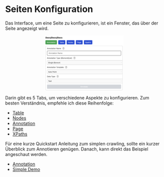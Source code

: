 # Seiten Konfiguration

Das Interface, um eine Seite zu konfigurieren, ist ein Fenster, das
über der Seite angezeigt wird.

<img style="width: 50%; display: block; margin: 0 auto;" src="chapter_4_1.png"/>

Darin gibt es 5 Tabs, um verschiedene Aspekte zu konfigurieren. Zum besten
Verständnis, empfehle ich diese Reihenfolge:

- [Table](/chapter_table.html)
- [Nodes](/chapter_nodes.html)
- [Annotation](/chapter_annotation.html)
- [Page](/chapter_page.html)
- [XPaths](/chapter_xpaths.html)

Für eine kurze Quickstart Anleitung zum simplen crawling, sollte ein kurzer
Überblick zum Annotieren genügen. Danach, kann direkt das Beispiel angeschaut
werden.

- [Annotation](/chapter_annotation)
- [Simple Demo](/chapter_example)
